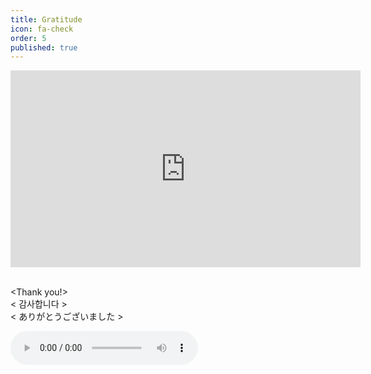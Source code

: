 ```yaml
---
title: Gratitude
icon: fa-check
order: 5
published: true
---
```


<style>
  @media only screen and (max-width: 767px) {

.video-container {
position: relative;
padding-bottom: 56.25%;
padding-top: 30px; height: 0; overflow: hidden;
}
 
.video-container iframe,
.video-container object,
.video-container embed {
position: absolute;
top: 0;
left: 0;
width: 100%;
height: 100%;
}
  }
</style>

<div class="video-container"><iframe width="560" height="315" src="https://www.youtube.com/embed/bkuDXqNv-GY" frameborder="0" allow="accelerometer; autoplay; encrypted-media; gyroscope; picture-in-picture" allowfullscreen>
</iframe></div>

<br><Thank you!> 
<br>< 감사합니다 >
<br>< ありがとうございました >

<audio controls>
  <source src="https://raw.githubusercontent.com/ami-az/ami-az.github.io/master/assets/images/90210.m4a" type="audio/mpeg">
Your browser does not support the audio element.
</audio>


